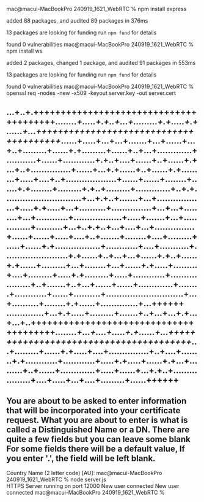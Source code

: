 mac@macui-MacBookPro 240919_1621_WebRTC % npm install express

added 88 packages, and audited 89 packages in 376ms

13 packages are looking for funding
  run `npm fund` for details

found 0 vulnerabilities
mac@macui-MacBookPro 240919_1621_WebRTC % npm install ws

added 2 packages, changed 1 package, and audited 91 packages in 553ms

13 packages are looking for funding
  run `npm fund` for details

found 0 vulnerabilities
mac@macui-MacBookPro 240919_1621_WebRTC % openssl req -nodes -new -x509 -keyout server.key -out server.cert

...+..+.+++++++++++++++++++++++++++++++++++++++*........+.....+.+..+...+.........+.+.....+.+......+...+++++++++++++++++++++++++++++++++++++++*......+.....+...+...+.......+...+......+...+..+.........+......+.+.........+......+..+...+.............+...........+......+............+.+..+....+......+..+......+.+...+..+...............+......+...+.+......+..+......+.+.........+.....+....+..+...................+......+......+........+......+.+........+.........+.+..+.........+.............+..+.+.............................+...+.+..+.......+...+..................+.....+.+.....+...+..........+...............+...+...+.........+...+............+..................+.....+.......+...+..............+..........+...+..+.+..+...+....+...+...............+......+......+.....+....+..+.......+........+....+.........+.....+......+.+.................+............+....+...........+........................+.+......+..+...+...+......+.+..+......+.+......+.........+...+........+...+......+.+.....+.........+....+.........+.....+.+.........+.....+............+...................+..+.......+..+...+......+......+.............+........+............+......+..........+.............................+...+..........+........+.+......+..............+...++++++
..............+...+.+.....+.........+.......+..+...+...+.+...+...+..+++++++++++++++++++++++++++++++++++++++*........+...+....+.....+.+......+...+++++++++++++++++++++++++++++++++++++++*...+.........+......+.+.....+....+...............+..+....+........+.+............+............+.....+.+.....+......+.+...+.........+..+......+.............+.....+......+...+.+..+..................+....+.....+...+....+.........+......++++++
-----
You are about to be asked to enter information that will be incorporated
into your certificate request.
What you are about to enter is what is called a Distinguished Name or a DN.
There are quite a few fields but you can leave some blank
For some fields there will be a default value,
If you enter '.', the field will be left blank.
-----
Country Name (2 letter code) [AU]:
mac@macui-MacBookPro 240919_1621_WebRTC % node server.js     
HTTPS Server running on port 12000
New user connected
New user connected
mac@macui-MacBookPro 240919_1621_WebRTC % 